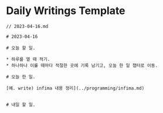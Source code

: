 # Daily Writings Template
```
// 2023-04-16.md

# 2023-04-16

# 오늘 할 일.

* 하루를 열 때 적기.
* 하나하나 이룰 때마다 적절한 곳에 기록 남기고, 오늘 한 일 챕터로 이동. 

# 오늘 한 일.

[예. write) infima 내용 정리](../programming/infima.md)


# 내일 할 일.
```